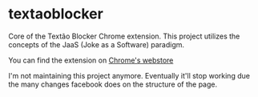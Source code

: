 # textaoblocker
Core of the Textão Blocker Chrome extension.
This project utilizes the concepts of the JaaS (Joke as a Software) paradigm.

You can find the extension on [Chrome's webstore](https://chrome.google.com/webstore/detail/textão-blocker/ecbjjmhhbommmagebjlbcildmblmcpdc)

I'm not maintaining this project anymore. Eventually it'll stop working due the many changes facebook does on the structure of the page.
